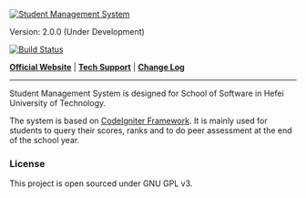 [![Student Management System](http://rjxy.hfut.edu.cn/stumgr/assets/img/product-logo.png)](http://rjxy.hfut.edu.cn/stumgr)

Version: 2.0.0 (Under Development)

[![Build Status](https://travis-ci.org/hzxie/stumgr.png?branch=master)](https://travis-ci.org/hzxie/stumgr)

[**Official Website**](http://rjxy.hfut.edu.cn/stumgr) | 
[**Tech Support**](http://www.haozhexie.com) |
[**Change Log**](http://rjxy.hfut.edu.cn/stumgr/support/about)

---
Student Management System is designed for School of Software in Hefei University of Technology.

The system is based on [CodeIgniter Framework](http://codeigniter.com). It is mainly used for students to query their scores, ranks and to do peer assessment at the end of the school year.

### License ###
This project is open sourced under GNU GPL v3.
